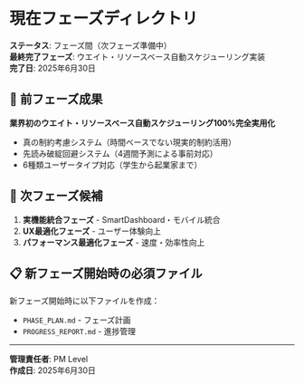 # 現在フェーズディレクトリ

**ステータス**: フェーズ間（次フェーズ準備中）  
**最終完了フェーズ**: ウエイト・リソースベース自動スケジューリング実装  
**完了日**: 2025年6月30日

## 🎯 前フェーズ成果

**業界初のウエイト・リソースベース自動スケジューリング100%完全実用化**
- 真の制約考慮システム（時間ベースでない現実的制約活用）
- 先読み破綻回避システム（4週間予測による事前対応）  
- 6種類ユーザータイプ対応（学生から起業家まで）

## 📂 次フェーズ候補

1. **実機能統合フェーズ** - SmartDashboard・モバイル統合
2. **UX最適化フェーズ** - ユーザー体験向上
3. **パフォーマンス最適化フェーズ** - 速度・効率性向上

## 📋 新フェーズ開始時の必須ファイル

新フェーズ開始時に以下ファイルを作成：
- `PHASE_PLAN.md` - フェーズ計画
- `PROGRESS_REPORT.md` - 進捗管理

---

**管理責任者**: PM Level  
**作成日**: 2025年6月30日